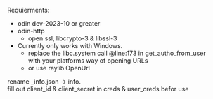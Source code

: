 Requierments:  
- odin dev-2023-10 or greater  
- odin-http
    - open ssl, libcrypto-3 & libssl-3  
- Currently only works with Windows.
    - replace the libc.system call @line:173 in get_autho_from_user<br>
    with your platforms way of opening URLs
    - or use raylib.OpenUrl

rename _info.json -> info.  
fill out client_id & client_secret in creds & user_creds befor use  